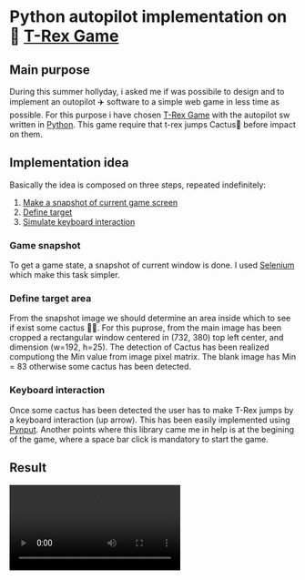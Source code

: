 # Python autopilot implementation on 🦖 [T-Rex Game](https://trex-runner.com)

## Main purpose
During this summer hollyday, i asked me if was possibile to design and to implement an outopilot ✈️ software to a simple web game in less time as possible. 
For this purpose i have chosen [T-Rex Game](https://trex-runner.com) with the autopilot sw written in [Python](https://www.python.org/).
This game require that t-rex jumps Cactus🌵 before impact on them. 

## Implementation idea
Basically the idea is composed on three steps, repeated indefinitely:

1) [Make a snapshot of current game screen](#game-snapshot)
2) [Define target](#define-target-area)
1) [Simulate keyboard interaction](#keyboard-interaction)

### Game snapshot
To get a game state, a snapshot of current window is done.
I used [Selenium](https://selenium-python.readthedocs.io/) which make this task simpler. 

### Define target area
From the snapshot image we should determine an area inside which to see if exist some cactus 👀🌵.
For this puprose, from the main image has been cropped a rectangular window centered in (732, 380) top left center, and dimension (w=192, h=25).
The detection of Cactus has been realized computiong the Min value from image pixel matrix. The blank image has Min = 83 otherwise some cactus has been detected. 

### Keyboard interaction
Once some cactus has been detected the user has to make T-Rex jumps by a keyboard interaction (up arrow).
This has been easily implemented using [Pynput](https://pynput.readthedocs.io/en/latest/).
Another points where this library came me in help is at the begining of the game, where a space bar click is mandatory to start the game.

## Result
![test](https://github.com/gaggioma/ResultVideo/blob/main/TRex-result-resize.mp4)




